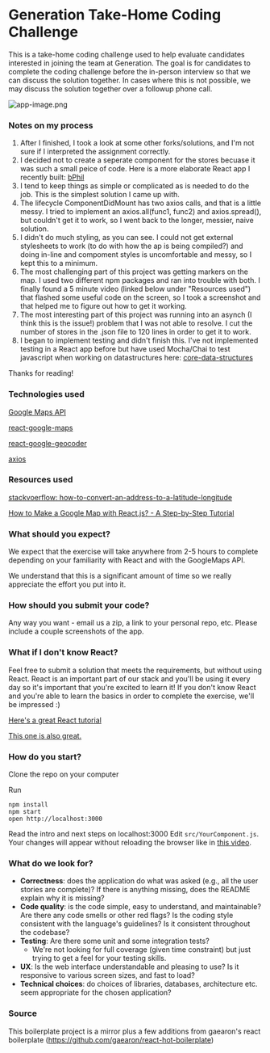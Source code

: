 Generation Take-Home Coding Challenge
=================================
This is a take-home coding challenge used to help evaluate candidates
interested in joining the team at Generation.
The goal is for candidates to complete the coding challenge before the
in-person interview so that we can discuss the solution together.
In cases where this is not possible, we may discuss the solution together
over a followup phone call.

![app-image.png](https://ipfs.busy.org/ipfs/Qmf9B8htdzTRVbrF8iE5wRGxkbH1rAhjMdqAHjr9LhHanJ)

### Notes on my process
1. After I finished, I took a look at some other forks/solutions, and I'm not sure if I interpreted the assignment correctly. 
2. I decided not to create a seperate component for the stores becuase it was such a small peice of code. Here is a more elaborate React app I recently built: [bPhil](https://github.com/alfonsotech/bphil)
3. I tend to keep things as simple or complicated as is needed to do the job. This is the simplest solution I came up with.
4. The lifecycle ComponentDidMount has two axios calls, and that is a little messy. I tried to implement an axios.all(func1, func2) and axios.spread(), but couldn't get it to work, so I went back to the longer, messier, naive solution.
5. I didn't do much styling, as you can see. I could not get external stylesheets to work (to do with how the ap is being compiled?) and doing in-line and compoment styles is uncomfortable and messy, so I kept this to a minimum.
6. The most challenging part of this project was getting markers on the map. I used two different npm packages and ran into trouble with both. I finally found a 5 minute video (linked below under "Resources used") that flashed some useful code on the screen, so I took a screenshot and that helped me to figure out how to get it working.
7. The most interesting part of this project was running into an asynch (I think this is the issue!) problem that I was not able to resolve. I cut the number of stores in the .json file to 120 lines in order to get it to work.
8. I began to implement testing and didn't finish this. I've not implemented testing in a React app before but have used Mocha/Chai to test javascript when working on datastructures here: [core-data-structures](https://github.com/alfonsotech/core-data-structures) 

Thanks for reading!

### Technologies used
[Google Maps API](https://developers.google.com/maps/documentation/javascript/?hl=es-419)

[react-google-maps](https://www.npmjs.com/package/react-google-maps)

[react-google-geocoder](https://www.npmjs.com/package/react-google-geocoder)

[axios](https://www.npmjs.com/package/axios)

### Resources used
[stackvoerflow: how-to-convert-an-address-to-a-latitude-longitude](https://stackoverflow.com/questions/98449/how-to-convert-an-address-to-a-latitude-longitude)

[How to Make a Google Map with React.js? - A Step-by-Step Tutorial](https://www.youtube.com/watch?v=LRptz31H0vI)


### What should you expect?

We expect that the exercise will take anywhere from 2-5 hours to complete
depending on your familiarity with React and with the GoogleMaps API.

We understand that this is a significant amount of time so we really appreciate
the effort you put into it.

### How should you submit your code?

Any way you want - email us a zip, a link to your personal repo, etc.
Please include a couple screenshots of the app.

### What if I don't know React?

Feel free to submit a solution that meets the requirements, but without using React.
React is an important part of our stack and you'll be using it every day so it's important
that you're excited to learn it! If you don't know React and you're able to learn the basics
in order to complete the exercise, we'll be impressed :)

<a href="https://tylermcginnis.com/react-js-tutorial-pt-1-a-comprehensive-guide-to-building-apps-with-react-js-8ce321b125ba#.h5n3iisi4">Here's a great React tutorial</a>

<a href="http://courses.reactjsprogram.com/courses/reactjsfundamentals">This one is also great.</a>

### How do you start?

Clone the repo on your computer

Run
```
npm install
npm start
open http://localhost:3000
```
Read the intro and next steps on localhost:3000
Edit `src/YourComponent.js`.  
Your changes will appear without reloading the browser like in [this video](http://vimeo.com/100010922).

### What do we look for?

* **Correctness**: does the application do what was asked (e.g., all the user stories are complete)? If there is anything missing, does the README explain why it is missing?
* **Code quality**: is the code simple, easy to understand, and maintainable?  Are there any code smells or other red flags? Is the coding style consistent with the language's guidelines? Is it consistent throughout the codebase?
* **Testing**: Are there some unit and some integration tests?
	* We're not looking for full coverage (given time constraint) but just trying to get a feel for your testing skills.
* **UX**:  Is the web interface understandable and pleasing to use? Is it responsive to various screen sizes, and fast to load?
* **Technical choices**: do choices of libraries, databases, architecture etc. seem appropriate for the chosen application?

### Source

This boilerplate project is a mirror plus a few additions from gaearon's react boilerplate (https://github.com/gaearon/react-hot-boilerplate)
